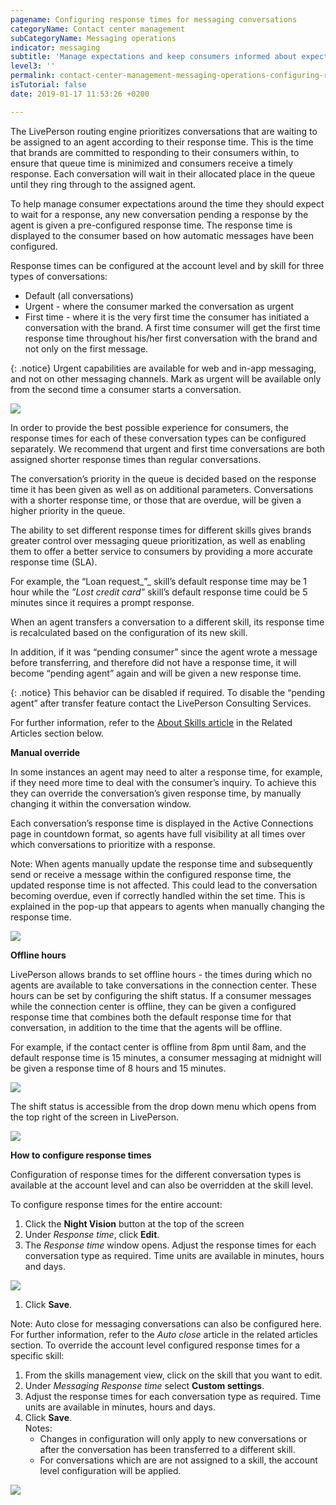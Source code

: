 ```yaml
---
pagename: Configuring response times for messaging conversations
categoryName: Contact center management
subCategoryName: Messaging operations
indicator: messaging
subtitle: 'Manage expectations and keep consumers informed about expected wait times '
level3: ''
permalink: contact-center-management-messaging-operations-configuring-response-times-for-messaging-conversations.html
isTutorial: false
date: 2019-01-17 11:53:26 +0200

---
```

The LivePerson routing engine prioritizes conversations that are waiting to be assigned to an agent according to their response time. This is the time that brands are committed to responding to their consumers within, to ensure that queue time is minimized and consumers receive a timely response. Each conversation will wait in their allocated place in the queue until they ring through to the assigned agent.

To help manage consumer expectations around the time they should expect to wait for a response, any new conversation pending a response by the agent is given a pre-configured response time. The response time is displayed to the consumer based on how automatic messages have been configured.

Response times can be configured at the account level and by skill for three types of conversations:

* Default  (all conversations)
* Urgent  - where the consumer marked the conversation as urgent
* First time - where it is the very first time the consumer has initiated a conversation with the brand. A first time consumer will get the first time response time throughout his/her first conversation with the brand and not only on the first message.

{: .notice}
Urgent capabilities are available for web and in-app messaging, and not on other messaging channels. Mark as urgent will be available only from the second time a consumer starts a conversation.

![](/img/config-response-time-1.png)

In order to provide the best possible experience for consumers, the response times for each of these conversation types can be configured separately. We recommend that urgent and first time conversations are both assigned shorter response times than regular conversations.

The conversation’s priority in the queue is decided based on the response time it has been given as well as on additional parameters. Conversations with a shorter response time, or those that are overdue, will be given a higher priority in the queue.

The ability to set different response times for different skills gives brands greater control over messaging queue prioritization, as well as enabling them to offer a better service to consumers by providing a more accurate response time (SLA).

For example, the “Loan request_”_ skill’s default response time may be 1 hour while the _”Lost credit card”_ skill’s default response time could be 5 minutes since it requires a prompt response.

When an agent transfers a conversation to a different skill, its response time is recalculated based on the configuration of its new skill.

In addition, if it was “pending consumer” since the agent wrote a message before transferring, and therefore did not have a response time, it will become “pending agent” again and will be given a new response time.

{: .notice}
This behavior can be disabled if required. To disable the “pending agent” after transfer feature contact the LivePerson Consulting Services.

For further information, refer to the [About Skills article]() in the Related Articles section below.

**Manual override**

In some instances an agent may need to alter a response time, for example, if they need more time to deal with the consumer’s inquiry. To achieve this they can override the conversation’s given response time, by manually changing it within the conversation window.

Each conversation’s response time is displayed in the Active Connections page in countdown format, so agents have full visibility at all times over which conversations to prioritize with a response.

Note: When agents manually update the response time and subsequently send or receive a message within the configured response time, the updated response time is not affected. This could lead to the conversation becoming overdue, even if correctly handled within the set time. This is explained in the pop-up that appears to agents when manually changing the response time.

![](/img/config-response-time-1.png)

**Offline hours**

LivePerson allows brands to set offline hours - the times during which no agents are available to take conversations in the connection center. These hours can be set by configuring the shift status. If a consumer messages while the connection center is offline, they can be given a configured response time that combines both the default response time for that conversation, in addition to the time that the agents will be offline.

For example, if the contact center is offline from 8pm until 8am, and the default response time is 15 minutes, a consumer messaging at midnight will be given a response time of 8 hours and 15 minutes.

![](/img/config-response-times-4.png)

The shift status is accessible from the drop down menu which opens from the top right of the screen in LivePerson.

![](/img/config-response-times-5.png)

**How to configure response times**

Configuration of response times for the different conversation types is available at the account level and can also be overridden at the skill level.

To configure response times for the entire account:

1. Click the **Night Vision** button at the top of the screen
2. Under _Response time_, click **Edit**.
3. The _Response time_ window opens. Adjust the response times for each conversation type as required. Time units are available in minutes, hours and days.

![](/img/config-response-times-6.png)

1. Click **Save**.

Note: Auto close for messaging conversations can also be configured here. For further information, refer to the _Auto close_ article in the related articles section. To override the account level configured response times for a specific skill:

1. From the skills management view, click on the skill that you want to edit.
2. Under _Messaging Response time_ select **Custom settings**.
3. Adjust the response times for each conversation type as required. Time units are available in minutes, hours and days.
4. Click **Save**.  
   Notes:
   * Changes in configuration will only apply to new conversations or after the conversation has been transferred to a different skill.
   * For conversations which are are not assigned to a skill, the account level configuration will be applied.

![](/img/config-response-times-7.png)